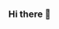 ### Hi there 👋

<!--
**SleepyJohnny/SleepyJohnny** is a ✨ _special_ ✨ repository because its `README.md` (this file) appears on your GitHub profile.

Here are some ideas to get you started:

- 🔭 I’m currently working on: VSCode
- 🌱 I’m currently learning: How to program/code
- 👯 I’m looking to collaborate on: Web/Game Development
- 💬 Ask me about: How long I have slept
- 😄 Pronouns: He/Him
- ⚡ Fun fact: I'm always tired

